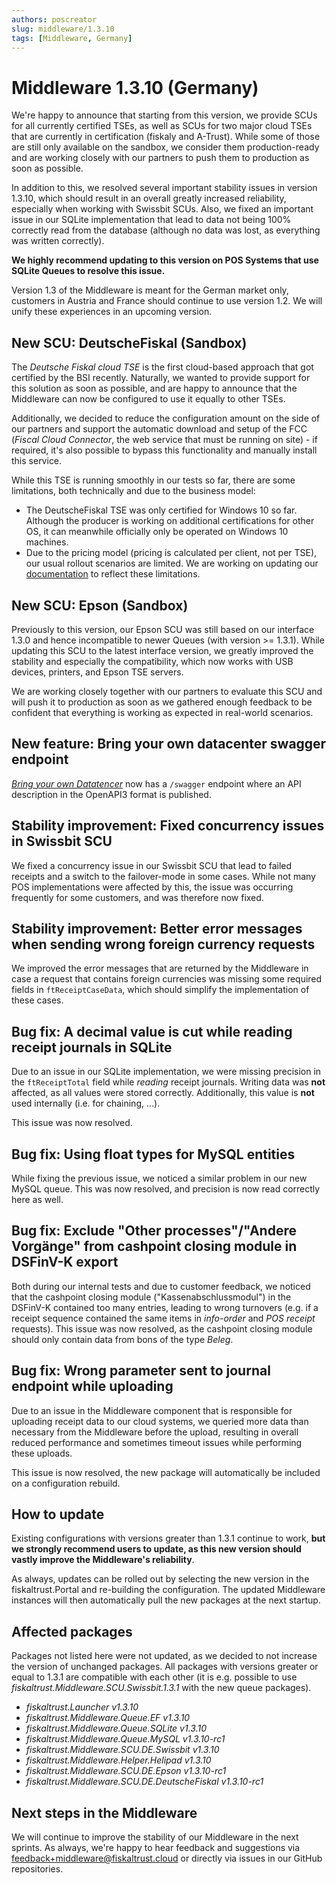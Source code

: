 ```yaml
---
authors: poscreator
slug: middleware/1.3.10
tags: [Middleware, Germany]
---
```


# Middleware 1.3.10 (Germany)
We're happy to announce that starting from this version, we provide SCUs for all currently certified TSEs, as well as SCUs for two major cloud TSEs that are currently in certification (fiskaly and A-Trust). While some of those are still only available on the sandbox, we consider them production-ready and are working closely with our partners to push them to production as soon as possible.

In addition to this, we resolved several important stability issues in version 1.3.10, which should result in an overall greatly increased reliability, especially when working with Swissbit SCUs. Also, we fixed an important issue in our SQLite implementation that lead to data not being 100% correctly read from the database (although no data was lost, as everything was written correctly).

**We highly recommend updating to this version on POS Systems that use SQLite Queues to resolve this issue.**

<!--truncate-->

<div class="alert alert--warning" role="alert">Version 1.3 of the Middleware is meant for the German market only, customers in Austria and France should continue to use version 1.2. We will unify these experiences in an upcoming version.</div>

## New SCU: DeutscheFiskal (Sandbox)
The _Deutsche Fiskal cloud TSE_ is the first cloud-based approach that got certified by the BSI recently. Naturally, we wanted to provide support for this solution as soon as possible, and are happy to announce that the Middleware can now be configured to use it equally to other TSEs.

Additionally, we decided to reduce the configuration amount on the side of our partners and support the automatic download and setup of the FCC (_Fiscal Cloud Connector_, the web service that must be running on site) - if required, it's also possible to bypass this functionality and manually install this service.

While this TSE is running smoothly in our tests so far, there are some limitations, both technically and due to the business model:
- The DeutscheFiskal TSE was only certified for Windows 10 so far. Although the producer is working on additional certifications for other OS, it can meanwhile officially only be operated on Windows 10 machines.
- Due to the pricing model (pricing is calculated per client, not per TSE), our usual rollout scenarios are limited. We are working on updating our [documentation](https://docs.fiskaltrust.cloud/docs/posdealers/rollout-doc) to reflect these limitations.

## New SCU: Epson (Sandbox)
Previously to this version, our Epson SCU was still based on our interface 1.3.0 and hence incompatible to newer Queues (with version >= 1.3.1). While updating this SCU to the latest interface version, we greatly improved the stability and especially the compatibility, which now works with USB devices, printers, and Epson TSE servers.

We are working closely together with our partners to evaluate this SCU and will push it to production as soon as we gathered enough feedback to be confident that everything is working as expected in real-world scenarios.

## New feature: Bring your own datacenter swagger endpoint
[_Bring your own Datatencer_](https://github.com/fiskaltrust/product-de-bring-your-own-datacenter) now has a `/swagger` endpoint where an API description in the OpenAPI3 format is published.

## Stability improvement: Fixed concurrency issues in Swissbit SCU
We fixed a concurrency issue in our Swissbit SCU that lead to failed receipts and a switch to the failover-mode in some cases. While not many POS implementations were affected by this, the issue was occurring frequently for some customers, and was therefore now fixed.

## Stability improvement: Better error messages when sending wrong foreign currency requests
We improved the error messages that are returned by the Middleware in case a request that contains foreign currencies was missing some required fields in `ftReceiptCaseData`, which should simplify the implementation of these cases.

## Bug fix: A decimal value is cut while reading receipt journals in SQLite
Due to an issue in our SQLite implementation, we were missing precision in the `ftReceiptTotal` field while _reading_ receipt journals. Writing data was **not** affected, as all values were stored correctly. Additionally, this value is **not** used internally (i.e. for chaining, ...).

This issue was now resolved.

## Bug fix: Using float types for MySQL entities
While fixing the previous issue, we noticed a similar problem in our new MySQL queue. This was now resolved, and precision is now read correctly here as well.

## Bug fix: Exclude "Other processes"/"Andere Vorgänge" from cashpoint closing module in DSFinV-K export
Both during our internal tests and due to customer feedback, we noticed that the cashpoint closing module ("Kassenabschlussmodul") in the DSFinV-K contained too many entries, leading to wrong turnovers (e.g. if a receipt sequence contained the same items in _info-order_ and _POS receipt_ requests). This issue was now resolved, as the cashpoint closing module should only contain data from bons of the type _Beleg_.

## Bug fix: Wrong parameter sent to journal endpoint while uploading 
Due to an issue in the Middleware component that is responsible for uploading receipt data to our cloud systems, we queried more data than necessary from the Middleware before the upload, resulting in overall reduced performance and sometimes timeout issues while performing these uploads.

This issue is now resolved, the new package will automatically be included on a configuration rebuild.

## How to update
Existing configurations with versions greater than 1.3.1 continue to work, **but we strongly recommend users to update, as this new version should vastly improve the Middleware's reliability**.

As always, updates can be rolled out by selecting the new version in the fiskaltrust.Portal and re-building the configuration. The updated Middleware instances will then automatically pull the new packages at the next startup.

## Affected packages
Packages not listed here were not updated, as we decided to not increase the version of unchanged packages. All packages with versions greater or equal to 1.3.1 are compatible with each other (it is e.g. possible to use _fiskaltrust.Middleware.SCU.Swissbit.1.3.1_ with the new queue packages).

- _fiskaltrust.Launcher v1.3.10_
- _fiskaltrust.Middleware.Queue.EF v1.3.10_
- _fiskaltrust.Middleware.Queue.SQLite v1.3.10_
- _fiskaltrust.Middleware.Queue.MySQL v1.3.10-rc1_
- _fiskaltrust.Middleware.SCU.DE.Swissbit v1.3.10_
- _fiskaltrust.Middleware.Helper.Helipad v1.3.10_
- _fiskaltrust.Middleware.SCU.DE.Epson v1.3.10-rc1_
- _fiskaltrust.Middleware.SCU.DE.DeutscheFiskal v1.3.10-rc1_

## Next steps in the Middleware
We will continue to improve the stability of our Middleware in the next sprints. As always, we're happy to hear feedback and suggestions via [feedback+middleware@fiskaltrust.cloud](mailto:feedback+middleware@fiskaltrust.cloud) or directly via issues in our GitHub repositories.
